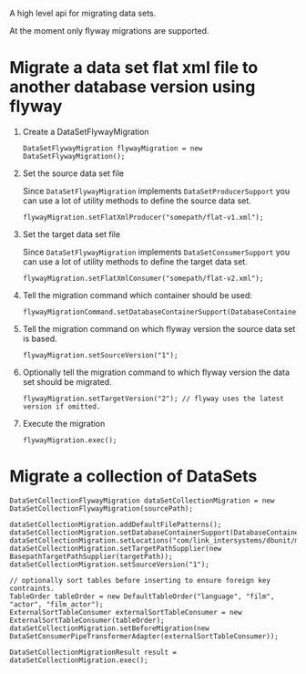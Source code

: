 A high level api for migrating data sets.

At the moment only flyway migrations are supported.

# Migrate a data set flat xml file to another database version using flyway 

1. Create a DataSetFlywayMigration

       DataSetFlywayMigration flywayMigration = new DataSetFlywayMigration();

2. Set the source data set file

   Since `DataSetFlywayMigration` implements `DataSetProducerSupport` you can use a lot of utility
   methods to define the source data set.

       flywayMigration.setFlatXmlProducer("somepath/flat-v1.xml");

3. Set the target data set file
   
   Since `DataSetFlywayMigration` implements `DataSetConsumerSupport` you can use a lot of utility
   methods to define the target data set.

       flywayMigration.setFlatXmlConsumer("somepath/flat-v2.xml");

4. Tell the migration command which container should be used:

       flywayMigrationCommand.setDatabaseContainerSupport(DatabaseContainerSupportFactory.forPostgres("postgres:latest"));

5. Tell the migration command on which flyway version the source data set is based.

       flywayMigration.setSourceVersion("1");

6. Optionally tell the migration command to which flyway version the data set should be migrated.

       flywayMigration.setTargetVersion("2"); // flyway uses the latest version if omitted.

7. Execute the migration

       flywayMigration.exec();


# Migrate a collection of DataSets

    DataSetCollectionFlywayMigration dataSetCollectionMigration = new DataSetCollectionFlywayMigration(sourcePath);
    
    dataSetCollectionMigration.addDefaultFilePatterns();
    dataSetCollectionMigration.setDatabaseContainerSupport(DatabaseContainerSupportFactory.forPostgres("postgres:latest"));
    dataSetCollectionMigration.setLocations("com/link_intersystems/dbunit/migration/postgres");
    dataSetCollectionMigration.setTargetPathSupplier(new BasepathTargetPathSupplier(targetPath));
    dataSetCollectionMigration.setSourceVersion("1");
   
    // optionally sort tables before inserting to ensure foreign key contraints.
    TableOrder tableOrder = new DefaultTableOrder("language", "film", "actor", "film_actor");
    ExternalSortTableConsumer externalSortTableConsumer = new ExternalSortTableConsumer(tableOrder);
    dataSetCollectionMigration.setBeforeMigration(new DataSetConsumerPipeTransformerAdapter(externalSortTableConsumer));
    
    DataSetCollectionMigrationResult result = dataSetCollectionMigration.exec();
